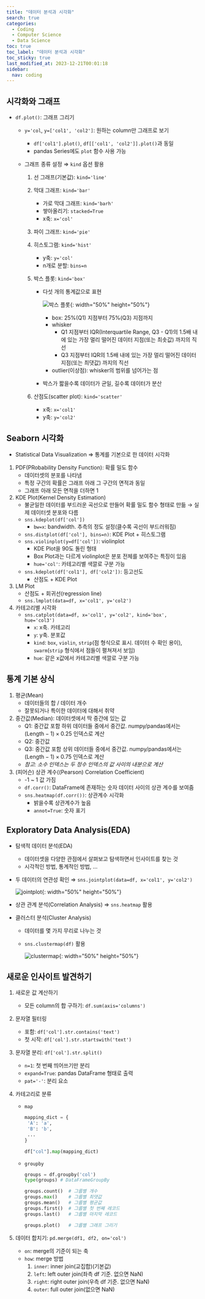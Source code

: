 ```yaml
---
title: "데이터 분석과 시각화"
search: true
categories:
  - Coding
  - Computer Science
  - Data Science
toc: true
toc_label: "데이터 분석과 시각화"
toc_sticky: true
last_modified_at: 2023-12-21T00:01:18
sidebar:
  nav: coding
---
```


## 시각화와 그래프

- `df.plot()`: 그래프 그리기

  - `y='col`, `y=['col1', 'col2']`: 원하는 column만 그래프로 보기
    - `df['col1'].plot()`, `df[['col1', 'col2']].plot()`과 동일
    - pandas Series에도 `plot` 함수 사용 가능
  - 그래프 종류 설정 ⇒ `kind` 옵션 활용

    1. 선 그래프(기본값): `kind='line'`
    2. 막대 그래프: `kind='bar'`
       - 가로 막대 그래프: `kind='barh'`
       - 쌓아올리기: `stacked=True`
       - x축: `x='col'`
    3. 파이 그래프: `kind='pie'`
    4. 히스토그램: `kind='hist'`
       - y축: `y='col'`
       - n개로 분할: `bins=n`
    5. 박스 플롯: `kind='box'`

       - 다섯 개의 통계값으로 표현

         ![박스 플롯](/assets/images/데이터%20사이언스/img2.png){: width="50%" height="50%"}

         - box: 25%(Q1) 지점부터 75%(Q3) 지점까지
         - whisker
           - Q1 지점부터 IQR(Interquartile Range, Q3 - Q1)의 1.5배 내에 있는 가장 멀리 떨어진 데이터 지점(또는 최솟값) 까지의 직선
           - Q3 지점부터 IQR의 1.5배 내에 있는 가장 멀리 떨어진 데이터 지점(또는 최댓값) 까지의 직선
         - outlier(이상점): whisker의 범위를 넘어가는 점

       - 박스가 짧을수록 데이터가 균일, 길수록 데이터가 분산

    6. 산점도(scatter plot): `kind='scatter'`
       - x축: `x='col1'`
       - y축: `y='col2'`

## Seaborn 시각화

- Statistical Data Visualization ⇒ 통계를 기본으로 한 데이터 시각화

1. PDF(PRobability Density Function): 확률 밀도 함수
   - 데이터셋의 분포를 나타냄
   - 특정 구간의 확률은 그래프 아래 그 구간의 면적과 동일
   - 그래프 아래 모든 면적을 더하면 1
2. KDE Plot(Kernel Density Estimation)
   - 불균일한 데이터를 부드러운 곡선으로 만들어 확률 밀도 함수 형태로 만듦 → 실제 데이터셋 분포와 다름
   - `sns.kdeplot(df['col'])`
     - `bw=x`: bandwidth. 추측의 정도 설정(클수록 곡선이 부드러워짐)
   - `sns.distplot(df['col'], bins=n)`: KDE Plot + 히스토그램
   - `sns.violinplot(y=df['col'])`: violinplot
     - KDE Plot을 90도 돌린 형태
     - Box Plot과는 다르게 violinplot은 분포 전체를 보여주는 특징이 있음
     - `hue='col'`: 카테고리별 색깔로 구분 가능
   - `sns.kdeplot(df['col1'], df['col2'])`: 등고선도
     - 산점도 + KDE Plot
3. LM Plot
   - 산점도 + 회귀선(regression line)
   - `sns.lmplot(data=df, x='col1', y='col2')`
4. 카테고리별 시각화
   - `sns.catplot(data=df, x='col1', y='col2', kind='box', hue='col3')`
     - `x`: x축. 카테고리
     - `y`: y축. 분포값
     - `kind`: `box`, `violin`, `strip`(점 형식으로 표시. 데이터 수 확인 용이), `swarm`(`strip` 형식에서 점들이 펼쳐져서 보임)
     - `hue`: 같은 x값에서 카테고리별 색깔로 구분 가능

## 통계 기본 상식

1. 평균(Mean)
   - 데이터들의 합 / 데이터 개수
   - 잘못되거나 특이한 데이터에 대해서 취약
2. 중간값(Median): 데이터셋에서 딱 중간에 있는 값
   - Q1: 중간값 포함 하위 데이터들 중에서 중간값. numpy/pandas에서는 $(\text{Length} - 1) \times 0.25$ 인덱스로 계산
   - Q2: 중간값
   - Q3: 중간값 포함 상위 데이터들 중에서 중간값. numpy/pandas에서는 $(\text{Length} - 1) \times 0.75$ 인덱스로 계산
   - _참고: 소수 인덱스는 두 정수 인덱스의 값 사이의 내분으로 계산_
3. (피어슨) 상관 계수((Pearson) Correlation Coefficient)
   - -1 ~ 1 값 가짐
   - `df.corr()`: DataFrame에 존재하는 숫자 데이터 사이의 상관 계수를 보여줌
   - `sns.heatmap(df.corr())`: 상관계수 시각화
     - 밝을수록 상관계수가 높음
     - `annot=True`: 숫자 표기

## Exploratory Data Analysis(EDA)

- 탐색적 데이터 분석(EDA)
  - 데이터셋을 다양한 관점에서 살펴보고 탐색하면서 인사이트를 찾는 것
  - 시각적인 방법, 통계적인 방법, ...
- 두 데이터의 연관성 확인 ⇒ `sns.jointplot(data=df, x='col1', y='col2')`

  ![jointplot](/assets/images/데이터%20사이언스/img3.png){: width="50%" height="50%"}

- 상관 관계 분석(Correlation Analysis) ⇒ `sns.heatmap` 활용
- 클러스터 분석(Cluster Analysis)

  - 데이터를 몇 가지 무리로 나누는 것
  - `sns.clustermap(df)` 활용

    ![clustermap](/assets/images/데이터%20사이언스/img4.png){: width="50%" height="50%"}

## 새로운 인사이트 발견하기

1. 새로운 값 계산하기
   - 모든 column의 합 구하기: `df.sum(axis='columns')`
2. 문자열 필터링
   - 포함: `df['col'].str.contains('text')`
   - 첫 시작: `df['col'].str.startswith('text')`
3. 문자열 분리: `df['col'].str.split()`
   - `n=1`: 첫 번째 띄어쓰기만 분리
   - `expand=True`: pandas DataFrame 형태로 출력
   - `pat='-'`: 분리 요소
4. 카테고리로 분류

   - `map`

     ```python
     mapping_dict = {
      'A': 'a',
      'B': 'b',
      ...
     }

     df["col"].map(mapping_dict)
     ```

   - `groupby`

     ```python
     groups = df.groupby('col')
     type(groups) # DataFrameGroupBy

     groups.count()  # 그룹별 개수
     groups.max()    # 그룹별 최댓값
     groups.mean()   # 그룹별 평균값
     groups.first()  # 그룹별 첫 번째 레코드
     groups.last()   # 그룹별 마지막 레코드

     groups.plot()   # 그룹별 그래프 그리기
     ```

5. 데이터 합치기: `pd.merge(df1, df2, on='col')`
   - `on`: merge의 기준이 되는 축
   - `how`: merge 방법
     1. `inner`: inner join(교집합)(기본값)
     2. `left`: left outer join(좌측 df 기준. 없으면 NaN)
     3. `right`: right outer join(우측 df 기준. 없으면 NaN)
     4. `outer`: full outer join(없으면 NaN)
